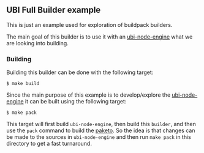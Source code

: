 ## UBI Full Builder example
This is just an example used for exploration of buildpack builders.

The main goal of this builder is to use it with an
[ubi-node-engine](../ubi-node-engine) what we are looking into building.

### Building
Building this builder can be done with the following target:
```console
$ make build
```

Since the main purpose of this example is to develop/explore the
[ubi-node-engine](../ubi-node-engine) it can be built using the following
target:
```console
$ make pack
```
This target will first build `ubi-node-engine`, then build this `builder`, and
then use the `pack` command to build the [paketo](../../paketo). So the idea
is that changes can be made to the sources in `ubi-node-engine` and then run
`make pack` in this directory to get a fast turnaround.

